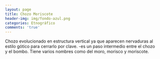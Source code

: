 ```yaml
---
layout: page
title: Chozo Moriscote
header-img: img/fondo-azul.png
categories: Etnográfico
comments: 'true'
---
```



Chozo evolucionado en estructura vertical ya que aparecen nervaduras al estilo gótico para cerrarlo por clave. -es un paso intermedio entre el chozo y el bombo. Tiene varios nombres como del moro, morisco y moriscote.

<div class="photos">
</div>
